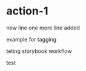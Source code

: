 # action-1

new line
one more line added

example for tagging


teting storybook workflow   



test
